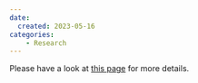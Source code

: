 ```yaml
---
date:
  created: 2023-05-16
categories:
    - Research
---
```


Please have a look at [this page](/_blog/2023-05-16-EDGARmirror/) for more details.
